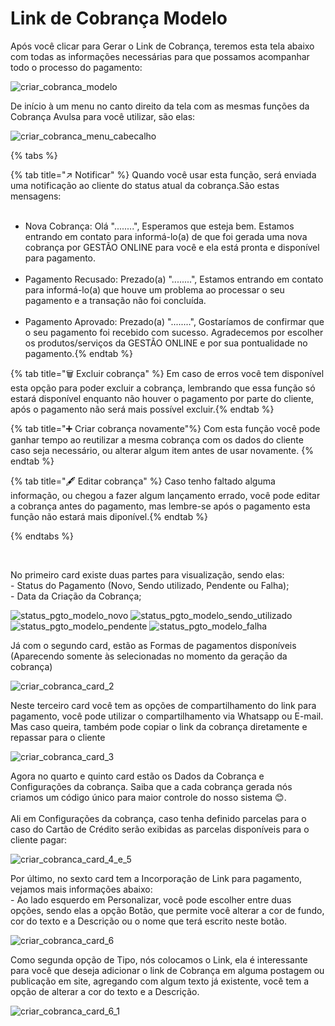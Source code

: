 # Link de Cobrança Modelo


<p>Após você clicar para Gerar o Link de Cobrança, teremos esta tela abaixo com todas as informações necessárias para que possamos acompanhar todo o processo do pagamento:</p>

![criar_cobranca_modelo](/assets/prints/criar_cobranca_modelo.png)

<p>De início à um menu no canto direito da tela com as mesmas funções da Cobrança Avulsa para você utilizar, são elas:<br></p>

![criar_cobranca_menu_cabecalho](/assets/prints/criar_cobranca_menu_cabecalho.png)

{% tabs %}

{% tab title="↗️ Notificar" %} Quando você usar esta função, será enviada uma notificação ao cliente do status atual da cobrança.São estas mensagens: <br><br>
- Nova Cobrança: Olá "........", Esperamos que esteja bem. Estamos entrando em contato para informá-lo(a) de que foi gerada uma nova cobrança por GESTÃO ONLINE para você e ela está pronta e disponível para pagamento.<br><br>
- Pagamento Recusado: Prezado(a) "........", Estamos entrando em contato para informá-lo(a) que houve um problema ao processar o seu pagamento e a transação não foi concluída.<br><br>
- Pagamento Aprovado: Prezado(a) "........", Gostaríamos de confirmar que o seu pagamento foi recebido com sucesso. Agradecemos por escolher os produtos/serviços da GESTÃO ONLINE e por sua pontualidade no pagamento.{% endtab %}

{% tab title="🗑️ Excluir cobrança" %} Em caso de erros você tem disponível esta opção para poder excluir a cobrança, lembrando que essa função só estará disponível enquanto não houver o pagamento por parte do cliente, após o pagamento não será mais possível excluir.{% endtab %}

{% tab title="➕ Criar cobrança novamente"%} Com esta função você pode ganhar tempo ao reutilizar a mesma cobrança com os dados do cliente caso seja necessário, ou alterar algum item antes de usar novamente. {% endtab %}

{% tab title="🖋️ Editar cobrança" %} Caso tenho faltado alguma informação, ou chegou a fazer algum lançamento errado, você pode editar a cobrança antes do pagamento, mas lembre-se após o pagamento esta função não estará mais diponível.{% endtab %}

{% endtabs %}


<br>

<p>No primeiro card existe duas partes para visualização, sendo elas:<br>
    - Status do Pagamento (Novo, Sendo utilizado, Pendente ou Falha);<br>
    - Data da Criação da Cobrança;<br></p>

<!-- ![criar_cobranca_card_1](/assets/prints/criar_cobranca_card_1.gif) -->

![status_pgto_modelo_novo](/assets/prints/status_pgto_modelo_novo.png)
![status_pgto_modelo_sendo_utilizado](/assets/prints/status_pgto_modelo_sendo_utilizado.png)
![status_pgto_modelo_pendente](/assets/prints/status_pgto_modelo_pendente.png)
![status_pgto_modelo_falha](/assets/prints/status_pgto_modelo_falha.png)


<p>Já com o segundo card, estão as Formas de pagamentos disponíveis (Aparecendo somente às selecionadas no momento da geraçāo da cobrança) </p>

![criar_cobranca_card_2](/assets/prints/criar_cobranca_card_2.png)

<p>Neste terceiro card você tem as opções de compartilhamento do link para pagamento, você pode utilizar o compartilhamento via Whatsapp ou E-mail. Mas caso queira, também pode copiar o link da cobrança diretamente e repassar para o cliente</p>

![criar_cobranca_card_3](/assets/prints/criar_cobranca_card_3.png)

<p>Agora no quarto e quinto card estão os Dados da Cobrança e Configurações da cobrança. Saiba que a cada cobrança gerada nós criamos um código único para maior controle do nosso sistema 😊.<br><br>
Ali em Configurações da cobrança, caso tenha definido parcelas para o caso do Cartão de Crédito serão exibidas as parcelas disponíveis para o cliente pagar:</p>

![criar_cobranca_card_4_e_5](/assets/prints/criar_cobranca_modelo_card_4.png)

<p>Por último, no sexto card tem a Incorporação de Link para pagamento, vejamos mais informações abaixo:<br>
    - Ao lado esquerdo em Personalizar, você pode escolher entre duas opções, sendo elas a opção Botão, que permite você alterar a cor de fundo, cor do texto e a Descrição ou o nome que terá escrito neste botão.<br>

![criar_cobranca_card_6](/assets/prints/criar_cobranca_modelo_card_6.gif)



<p>Como segunda opção de Tipo, nós colocamos o Link, ela é interessante para você que deseja adicionar o link de Cobrança em alguma postagem ou publicação em site, agregando com algum texto já existente, você tem a opção de alterar a cor do texto e a Descrição.</p>

![criar_cobranca_card_6_1](/assets/prints/criar_cobranca_modelo_card_6_1.png)

